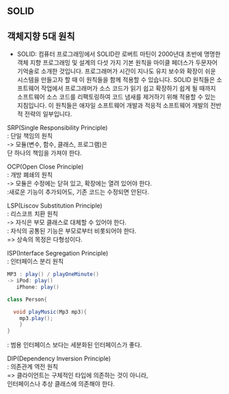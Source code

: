 ## SOLID 
## 객체지향 5대 원칙

* SOLID: 컴퓨터 프로그래밍에서 SOLID란 로버트 마틴이 2000년대 초반에 명명한 객체 지향 프로그래밍 및 설계의 다섯 가지 기본 원칙을 마이클 페더스가 두문자어 기억술로 소개한 것입니다. 프로그래머가 시간이 지나도 유지 보수와 확장이 쉬운 시스템을 만들고자 할 때 이 원칙들을 함께 적용할 수 있습니다. SOLID 원칙들은 소프트웨어 작업에서 프로그래머가 소스 코드가 읽기 쉽고 확장하기 쉽게 될 때까지 소프트웨어 소스 코드를 리팩토링하여 코드 냄새를 제거하기 위해 적용할 수 있는 지침입니다. 이 원칙들은 애자일 소프트웨어 개발과 적응적 소프트웨어 개발의 전반적 전략의 일부입니다.

SRP(Single Responsibility Principle)<br>
: 단일 책임의 원칙<br>
-> 모듈(변수, 함수, 클래스, 프로그램)은 <br>
단 하나의 책임을 가져야 한다.<br>

OCP(Open Close Principle)<br>
: 개방 폐쇄의 원칙<br>
-> 모듈은 수정에는 닫혀 있고, 확장에는 열려 있어야 한다.<br>
  :새로운 기능이 추가되어도, 기존 코드는 수정되면 안된다.<br>

LSP(Liscov Substitution Principle)<br>
: 리스코프 치환 원칙<br>
-> 자식은 부모 클래스로 대체할 수 있어야 한다. <br>
  : 자식의 공통된 기능은 부모로부터 비롯되어야 한다.<br>
  => 상속의 목정은 다형성이다.<br>

ISP(Interface Segregation Principle)<br>
: 인터페이스 분리 원칙<br>
```java
MP3 : play() / playOneMinute()
-> iPod: play()
   iPhone: play()

class Person{

  void playMusic(Mp3 mp3){
    mp3.play();
	}
}
```
: 범용 인터페이스 보다는 세분화된 인터페이스가 좋다.<br>

DIP(Dependency Inversion Principle)<br>
: 의존관계 역전 원칙<br>
=> 클라이언트는 구체적인 타입에 의존하는 것이 아니라,<br>
  인터페이스나 추상 클래스에 의존해야 한다.<br>


